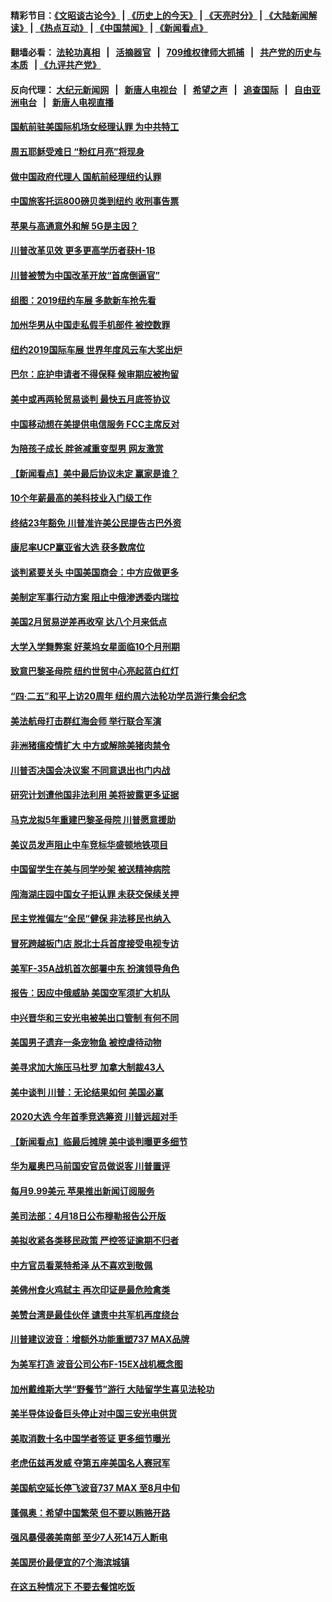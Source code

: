 #### 精彩节目：[《文昭谈古论今》](http://134.209.198.168/wenzhao) | [《历史上的今天》](http://134.209.198.168/today-in-history) | [《天亮时分》](http://134.209.198.168/tianliang) | [《大陆新闻解读》](http://134.209.198.168/ntdtv-comedy) | [《热点互动》](http://134.209.198.168/ntdtv-rdhd)  | [《中国禁闻》](http://134.209.198.168/ntdtv-news) | [《新闻看点》](http://134.209.198.168/news-insight) 

  #### 翻墙必看： [法轮功真相](http://134.209.198.168:10000/videos/truth.html) &nbsp;&nbsp;|&nbsp;&nbsp; [活摘器官](http://134.209.198.168:10000/videos/res/Organs/) &nbsp;&nbsp;|&nbsp;&nbsp; [709维权律师大抓捕](http://134.209.198.168:10000/videos/709/) &nbsp;&nbsp;|&nbsp;&nbsp; [共产党的历史与本质](http://134.209.198.168:10000/videos/ccp.html) &nbsp;&nbsp;| [《九评共产党》](http://134.209.198.168:10000/videos/jiuping/) 

#### 反向代理： [大纪元新闻网](http://134.209.198.168:10080/) &nbsp;&nbsp;|&nbsp;&nbsp; [新唐人电视台](http://134.209.198.168:8000/) &nbsp;&nbsp;|&nbsp;&nbsp; [希望之声](http://134.209.198.168:8200/) &nbsp;&nbsp;|&nbsp;&nbsp; [追查国际](http://134.209.198.168:10010/) &nbsp;&nbsp;|&nbsp;&nbsp; [自由亚洲电台](http://134.209.198.168:9800/) &nbsp;&nbsp;|&nbsp;&nbsp; [新唐人电视直播](http://134.209.198.168/) 

#### [国航前驻美国际机场女经理认罪 为中共特工](../pages/nsc412/n11195650.md?t=04181237) 

#### [周五耶稣受难日 “粉红月亮”将现身](../pages/nsc412/n11195698.md?t=04181237) 

#### [做中国政府代理人 国航前经理纽约认罪](../pages/nsc412/n11194885.md?t=04181237) 

#### [中国旅客托运800磅贝类到纽约 收刑事告票](../pages/nsc412/n11194905.md?t=04181237) 

#### [苹果与高通意外和解 5G是主因？](../pages/nsc412/n11195074.md?t=04181237) 

#### [川普改革见效 更多更高学历者获H-1B](../pages/nsc412/n11194097.md?t=04181237) 

#### [川普被赞为中国改革开放“首席倒逼官”](../pages/nsc412/n11194063.md?t=04181237) 

#### [组图：2019纽约车展 多款新车抢先看](../pages/nsc412/n11194359.md?t=04181237) 

#### [加州华男从中国走私假手机部件 被控数罪](../pages/nsc412/n11194151.md?t=04181237) 

#### [纽约2019国际车展 世界年度风云车大奖出炉](../pages/nsc412/n11193929.md?t=04181237) 

#### [巴尔：庇护申请者不得保释 候审期应被拘留](../pages/nsc412/n11194166.md?t=04181237) 

#### [美中或再两轮贸易谈判 最快五月底签协议](../pages/nsc412/n11194052.md?t=04181237) 

#### [中国移动想在美提供电信服务 FCC主席反对](../pages/nsc412/n11193844.md?t=04181237) 

#### [为陪孩子成长 胖爸减重变型男 网友激赏](../pages/nsc412/n11193750.md?t=04181237) 

#### [【新闻看点】美中最后协议未定 赢家是谁？](../pages/nsc412/n11193606.md?t=04181237) 

#### [10个年薪最高的美科技业入门级工作](../pages/nsc412/n11193515.md?t=04181237) 

#### [终结23年豁免 川普准许美公民提告古巴外资](../pages/nsc412/n11193624.md?t=04181237) 

#### [康尼率UCP赢亚省大选 获多数席位](../pages/nsc412/n11193449.md?t=04181237) 

#### [谈判紧要关头 中国美国商会：中方应做更多](../pages/nsc412/n11193422.md?t=04181237) 

#### [美制定军事行动方案 阻止中俄渗透委内瑞拉](../pages/nsc412/n11193288.md?t=04181237) 

#### [美国2月贸易逆差再收窄 达八个月来低点](../pages/nsc412/n11193321.md?t=04181237) 

#### [大学入学舞弊案 好莱坞女星面临10个月刑期](../pages/nsc412/n11192716.md?t=04181237) 

#### [致意巴黎圣母院 纽约世贸中心亮起蓝白红灯](../pages/nsc412/n11192079.md?t=04181237) 

#### [“四·二五”和平上访20周年 纽约周六法轮功学员游行集会纪念](../pages/nsc412/n11192117.md?t=04181237) 

#### [美法航母打击群红海会师 举行联合军演](../pages/nsc412/n11192330.md?t=04181237) 

#### [非洲猪瘟疫情扩大 中方或解除美猪肉禁令](../pages/nsc412/n11191509.md?t=04181237) 

#### [川普否决国会决议案 不同意退出也门内战](../pages/nsc412/n11191747.md?t=04181237) 

#### [研究计划遭他国非法利用 美将披露更多证据](../pages/nsc412/n11191649.md?t=04181237) 

#### [马克龙拟5年重建巴黎圣母院 川普愿意援助](../pages/nsc412/n11191461.md?t=04181237) 

#### [美议员发声阻止中车竞标华盛顿地铁项目](../pages/nsc412/n11191343.md?t=04181237) 

#### [中国留学生在美与同学吵架 被送精神病院](../pages/nsc412/n11191183.md?t=04181237) 

#### [闯海湖庄园中国女子拒认罪 未获交保续关押](../pages/nsc412/n11191047.md?t=04181237) 

#### [民主党推偏左“全民”健保 非法移民也纳入](../pages/nsc412/n11189874.md?t=04181237) 

#### [冒死跨越板门店 脱北士兵首度接受电视专访](../pages/nsc412/n11190504.md?t=04181237) 

#### [美军F-35A战机首次部署中东 扮演领导角色](../pages/nsc412/n11190266.md?t=04181237) 

#### [报告：因应中俄威胁 美国空军须扩大机队](../pages/nsc412/n11190051.md?t=04181237) 

#### [中兴晋华和三安光电被美出口管制 有何不同](../pages/nsc412/n11188924.md?t=04181237) 

#### [美国男子遗弃一条宠物鱼 被控虐待动物](../pages/nsc412/n11189770.md?t=04181237) 

#### [美寻求加大施压马杜罗 加拿大制裁43人](../pages/nsc412/n11189279.md?t=04181237) 

#### [美中谈判 川普：无论结果如何 美国必赢](../pages/nsc412/n11189049.md?t=04181237) 

#### [2020大选 今年首季竞选筹资 川普远超对手](../pages/nsc412/n11188531.md?t=04181237) 

#### [【新闻看点】临最后摊牌 美中谈判曝更多细节](../pages/nsc412/n11188644.md?t=04181237) 

#### [华为雇奥巴马前国安官员做说客 川普置评](../pages/nsc412/n11188770.md?t=04181237) 

#### [每月9.99美元 苹果推出新闻订阅服务](../pages/nsc412/n11188597.md?t=04181237) 

#### [美司法部：4月18日公布穆勒报告公开版](../pages/nsc412/n11188630.md?t=04181237) 

#### [美拟收紧各类移民政策 严控签证逾期不归者](../pages/nsc412/n11188283.md?t=04181237) 

#### [中方官员看莱特希泽 从不喜欢到敬佩](../pages/nsc412/n11188556.md?t=04181237) 

#### [美佛州食火鸡弑主 再次印证是最危险禽类](../pages/nsc412/n11188351.md?t=04181237) 

#### [美赞台湾是最佳伙伴 谴责中共军机再度绕台](../pages/nsc412/n11188321.md?t=04181237) 

#### [川普建议波音：增额外功能重塑737 MAX品牌](../pages/nsc412/n11188178.md?t=04181237) 

#### [为美军打造 波音公司公布F-15EX战机概念图](../pages/nsc412/n11187960.md?t=04181237) 

#### [加州戴维斯大学“野餐节”游行 大陆留学生喜见法轮功](../pages/nsc412/n11187356.md?t=04181237) 

#### [美半导体设备巨头停止对中国三安光电供货](../pages/nsc412/n11186849.md?t=04181237) 

#### [美取消数十名中国学者签证 更多细节曝光](../pages/nsc412/n11186738.md?t=04181237) 

#### [老虎伍兹再发威 夺第五座美国名人赛冠军](../pages/nsc412/n11186521.md?t=04181237) 

#### [美国航空延长停飞波音737 MAX 至8月中旬](../pages/nsc412/n11186179.md?t=04181237) 

#### [蓬佩奥：希望中国繁荣 但不要以贿赂开路](../pages/nsc412/n11186188.md?t=04181237) 

#### [强风暴侵袭美南部 至少7人死14万人断电](../pages/nsc412/n11185882.md?t=04181237) 

#### [美国房价最便宜的7个海滨城镇](../pages/nsc412/n11185610.md?t=04181237) 

#### [在这五种情况下 不要去餐馆吃饭](../pages/nsc412/n11180445.md?t=04181237) 

